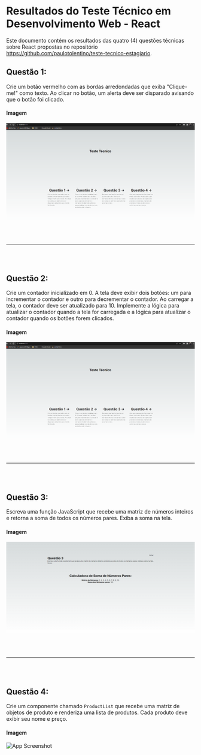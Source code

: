 # Resultados do Teste Técnico em Desenvolvimento Web - React

Este documento contém os resultados das quatro (4) questões técnicas sobre React propostas no repositório https://github.com/paulotolentino/teste-tecnico-estagiario.

## Questão 1:
Crie um botão vermelho com as bordas arredondadas que exiba "Clique-me!"
como texto. Ao clicar no botão, um alerta deve ser disparado avisando que
o botão foi clicado.

#### Imagem

![App Screenshot](./prints/imagem1.gif)

<br><br><hr><br><br>

## Questão 2:
Crie um contador inicializado em 0. A tela deve exibir dois botões: um
para incrementar o contador e outro para decrementar o contador. Ao
carregar a tela, o contador deve ser atualizado para 10. Implemente a
lógica para atualizar o contador quando a tela for carregada e a lógica
para atualizar o contador quando os botões forem clicados.

#### Imagem

![App Screenshot](./prints/imagem2.gif)


<br><br><hr><br><br>


## Questão 3:
Escreva uma função JavaScript que recebe uma matriz de números inteiros
e retorna a soma de todos os números pares. Exiba a soma na tela.

#### Imagem

![App Screenshot](./prints/imagem3.PNG)


<br><br><hr><br><br>


## Questão 4:
Crie um componente chamado `ProductList` que recebe uma matriz de
objetos de produto e renderiza uma lista de produtos. Cada produto deve
exibir seu nome e preço.

#### Imagem

![App Screenshot](./04/imagem4.gif)

